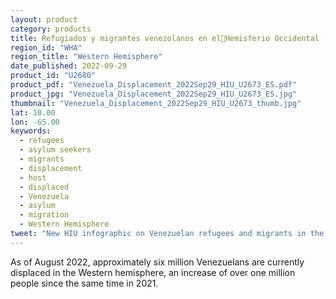 ```yaml
---
layout: product
category: products
title: Refugiados y migrantes venezolanos en elHemisferio Occidental (a fecha de agosto de 2022) - ES
region_id: "WHA" 
region_title: "Western Hemisphere" 
date_published: 2022-09-29
product_id: "U2680"
product_pdf: "Venezuela_Displacement_2022Sep29_HIU_U2673_ES.pdf"
product_jpg: "Venezuela_Displacement_2022Sep29_HIU_U2673_ES.jpg"
thumbnail: "Venezuela_Displacement_2022Sep29_HIU_U2673_thumb.jpg"
lat: 10.00
lon: -65.00
keywords:
  - refugees
  - asylum seekers
  - migrants
  - displacement
  - host
  - displaced
  - Venezuela
  - asylum
  - migration
  - Western Hemisphere
tweet: "New HIU infographic on Venezuelan refugees and migrants in the Western Hemisphere (Spanish version):"
---
```

As of August 2022, approximately six million Venezuelans are currently displaced in the Western hemisphere, an increase of over one million people since the same time in 2021.
